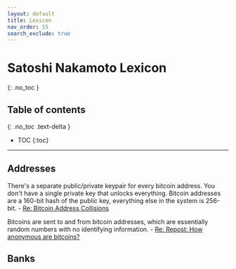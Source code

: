 ```yaml
---
layout: default
title: Lexicon
nav_order: 15
search_exclude: true
---
```


# Satoshi Nakamoto Lexicon
{: .no_toc }

## Table of contents
{: .no_toc .text-delta }

- TOC
{:toc}

---

## Addresses

There's a separate public/private keypair for every bitcoin address.  You don't have a single private key that unlocks everything.  Bitcoin addresses are a 160-bit hash of the public key, everything else in the system is 256-bit. - [Re: Bitcoin Address Collisions](/docs/forum/bitcoin-forum/65)

Bitcoins are sent to and from bitcoin addresses, which are essentially random numbers with no identifying information. - [Re: Repost: How anonymous are bitcoins?](/docs/forum/bitcoin-forum/7)

## Banks
